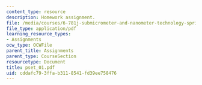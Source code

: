 ```yaml
---
content_type: resource
description: Homework assignment.
file: /media/courses/6-781j-submicrometer-and-nanometer-technology-spring-2006/cddafc793ffab3118541fd39ee758476_pset_01.pdf
file_type: application/pdf
learning_resource_types:
- Assignments
ocw_type: OCWFile
parent_title: Assignments
parent_type: CourseSection
resourcetype: Document
title: pset_01.pdf
uid: cddafc79-3ffa-b311-8541-fd39ee758476
---
```

